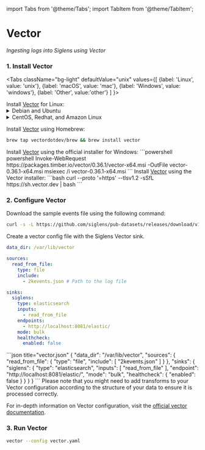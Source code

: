 import Tabs from '@theme/Tabs';
import TabItem from '@theme/TabItem';

# Vector
_Ingesting logs into Siglens using Vector_

### 1. Install Vector

<Tabs
  className="bg-light"
  defaultValue="unix"
  values={[
    {label: 'Linux', value: 'unix'},
    {label: 'macOS', value: 'mac'},
    {label: 'Windows', value: 'windows'},
    {label: 'Other', value:'other'}
  ]
}>

<TabItem value="unix">
Install <a href="https://vector.dev/docs/setup/installation/operating-systems/" target="_blank">Vector</a> for Linux:
<details>
<summary>Debian and Ubuntu</summary>

Add the Vector repo and install using APT:

```bash
curl -1sLf 'https://setup.vector.dev' \
| sudo -E bash
sudo apt-get install vector
```
</details>

<details>
<summary>CentOS, Redhat, and Amazon Linux</summary>

Add the Vector repo and install using YUM:

```bash
curl -1sLf 'https://setup.vector.dev' \
| sudo -E bash
sudo yum install vector
```
</details>

</TabItem>

<TabItem value="mac">

Install <a href="https://vector.dev/docs/setup/installation/operating-systems/macos/" target="_blank">Vector</a> using Homebrew:
```bash
brew tap vectordotdev/brew && brew install vector
```
</TabItem>

<TabItem value="windows">
Install <a href="https://vector.dev/docs/setup/installation/operating-systems/windows/" target="_blank">Vector</a> using the official installer for Windows:
```powershell
powershell Invoke-WebRequest https://packages.timber.io/vector/0.36.1/vector-x64.msi -OutFile vector-0.36.1-x64.msi
msiexec /i vector-0.36.1-x64.msi
```
</TabItem>


<TabItem value="other">
Install <a href="https://vector.dev/docs/setup/installation/manual/vector-installer/" target="_blank">Vector</a> using the Vector installer:
```bash
curl --proto '=https' --tlsv1.2 -sSfL https://sh.vector.dev | bash
```
</TabItem>

</Tabs>

### 2. Configure Vector

Download the sample events file using the following command:
```bash
curl -s -L https://github.com/siglens/pub-datasets/releases/download/v1.0.0/2kevents.json.tar.gz -o 2kevents.json.tar.gz && tar -xvf 2kevents.json.tar.gz
```

Create a vector config file with the Siglens Vector sink.

<html>
<Tabs
  defaultValue="yaml"
  values=
  {
    [
      { label: 'YAML', value: 'yaml', },
      { label: 'JSON', value: 'json', },
    ]
  }
>
<TabItem value="yaml">

```yml title="vector.yaml"
data_dir: /var/lib/vector

sources:
  read_from_file:
    type: file
    include:
      - 2kevents.json # Path to the log file

sinks:
  siglens:
    type: elasticsearch
    inputs:
      - read_from_file
    endpoints:
      - http://localhost:8081/elastic/
    mode: bulk
    healthcheck:
      enabled: false
```

</TabItem>

<TabItem value="json">
```json title="vector.json"
{
  "data_dir": "/var/lib/vector",
  "sources": {
    "read_from_file": {
      "type": "file",
      "include": [
        "2kevents.json"
      ]
    }
  },
  "sinks": {
    "siglens": {
      "type": "elasticsearch",
      "inputs": [
        "read_from_file"
      ],
      "endpoint": "http://localhost:8081/elastic/",
      "mode": "bulk",
      "healthcheck": {
        "enabled": false
      }
    }
  }
}
```
</TabItem>
</Tabs>

</html>
Please note that you might need to add transforms to your Vector configuration according to the structure of your data to ensure it is processed correctly.

For in-depth information on Vector configuration, visit the [official vector documentation](https://vector.dev/docs/reference/configuration/).

### 3. Run Vector

```bash
vector --config vector.yaml
```
